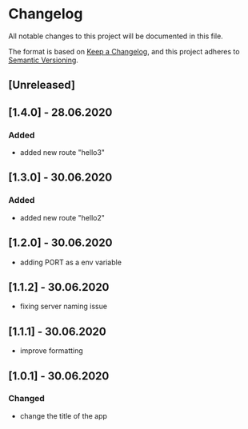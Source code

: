 # Changelog
All notable changes to this project will be documented in this file.

The format is based on [Keep a Changelog](https://keepachangelog.com/en/1.0.0/),
and this project adheres to [Semantic Versioning](https://semver.org/spec/v2.0.0.html).

## [Unreleased]

## [1.4.0] - 28.06.2020
### Added
* added new route "hello3"

## [1.3.0] - 30.06.2020

### Added
* added new route "hello2"

## [1.2.0] - 30.06.2020
* adding PORT as a env variable

## [1.1.2] - 30.06.2020
* fixing server naming issue

## [1.1.1] - 30.06.2020
* improve formatting

## [1.0.1] - 30.06.2020

### Changed
* change the title of the app